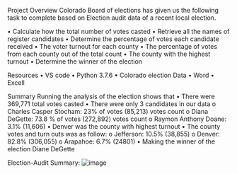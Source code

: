 Project Overview
Colorado Board of elections has given us the following task to complete based on Election audit data of a recent local election. 

•	Calculate how the total number of votes casted
•	Retrieve all the names of register candidates 
•	Determine the percentage of votes each candidate received
•	The voter turnout for each county
•	The percentage of votes from each county out of the total count
•	The county with the highest turnout
•	Determine the winner of the election


Resources
•	VS code 
•	Python 3.7.6
•	Colorado election Data
•	Word 
•	Excell

Summary
Running the analysis of the election shows that 
•	There were 369,771 total votes casted
•	There were only 3 candidates in our data
o	Charles Casper Stocham: 23% of votes (85,213) votes count
o	Diana DeGette: 73.8 % of votes (272,892) votes count
o	Raymon Anthony Doane: 3.1% (11,606)
•	Denver was the county with highest turnout 
•	The county votes and turn outs was as follow:
o	Jefferson: 10.5% (38,855)
o	Denver: 82.8% (306,055)
o	Arapahoe: 6.7% (24801)
•	Making the winner of the election Diane DeGette 

 

Election-Audit Summary:
![image](https://user-images.githubusercontent.com/90356052/136720640-15ad6024-0813-49c7-aad7-73040f7ec50f.png)
